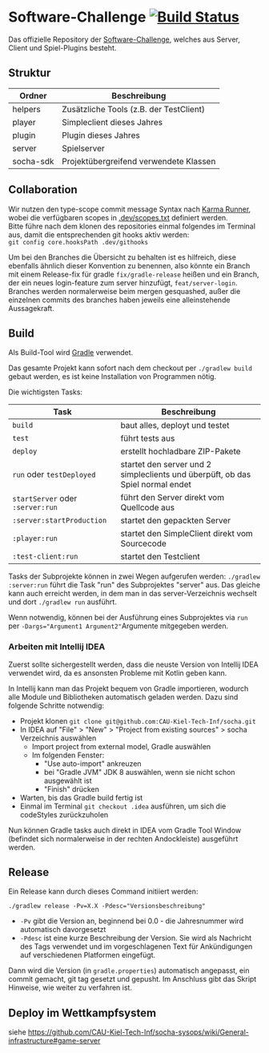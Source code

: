# Software-Challenge [![Build Status](https://travis-ci.com/CAU-Kiel-Tech-Inf/socha.svg?branch=master)](https://travis-ci.com/CAU-Kiel-Tech-Inf/socha)

Das offizielle Repository der [Software-Challenge](https://www.software-challenge.de/), welches aus Server, Client und Spiel-Plugins besteht.

## Struktur

| Ordner | Beschreibung |
| ------ | ------------ |
| helpers | Zusätzliche Tools (z.B. der TestClient) |
| player | Simpleclient dieses Jahres |
| plugin | Plugin dieses Jahres |
| server | Spielserver |
| socha-sdk | Projektübergreifend verwendete Klassen |

## Collaboration

Wir nutzen den type-scope commit message Syntax nach [Karma Runner](http://karma-runner.github.io/4.0/dev/git-commit-msg.html), wobei die verfügbaren scopes in [.dev/scopes.txt](.dev/scopes.txt) definiert werden.  
Bitte führe nach dem klonen des repositories einmal folgendes im Terminal aus, damit die entsprechenden git hooks aktiv werden:  
 `git config core.hooksPath .dev/githooks`

Um bei den Branches die Übersicht zu behalten ist es hilfreich, diese ebenfalls ähnlich dieser Konvention zu benennen, also könnte ein Branch mit einem Release-fix für gradle `fix/gradle-release` heißen und ein Branch, der ein neues login-feature zum server hinzufügt, `feat/server-login`.  
Branches werden normalerweise beim mergen gesquashed, außer die einzelnen commits des branches haben jeweils eine alleinstehende Aussagekraft.

## Build

Als Build-Tool wird [Gradle](https://gradle.org/) verwendet.

Das gesamte Projekt kann sofort nach dem checkout per `./gradlew build`
gebaut werden, es ist keine Installation von Programmen nötig.

Die wichtigsten Tasks:

| Task | Beschreibung
| ------ | ------------
| `build` | baut alles, deployt und testet
| `test` | führt tests aus
| `deploy` | erstellt hochladbare ZIP-Pakete
| `run` oder `testDeployed` | startet den server und 2 simpleclients und überpüft, ob das Spiel normal endet
| `startServer` oder `:server:run` | führt den Server direkt vom Quellcode aus
| `:server:startProduction` | startet den gepackten Server
| `:player:run` | startet den SimpleClient direkt vom Sourcecode
| `:test-client:run` | startet den Testclient

Tasks der Subprojekte können in zwei Wegen aufgerufen werden:
`./gradlew :server:run` führt die Task "run" des Subprojektes "server" aus.
Das gleiche kann auch erreicht werden, in dem man in das server-Verzeichnis
wechselt und dort `./gradlew run` ausführt.

Wenn notwendig, können bei der Ausführung eines Subprojektes via `run`
per `-Dargs="Argument1 Argument2"`Argumente mitgegeben werden.

### Arbeiten mit Intellij IDEA

Zuerst sollte sichergestellt werden, dass die neuste Version von
Intellij IDEA verwendet wird, da es ansonsten Probleme mit Kotlin
geben kann.

In Intellij kann man das Projekt bequem von Gradle importieren,
wodurch alle Module und Bibliotheken automatisch geladen werden.
Dazu sind folgende Schritte notwendig:

- Projekt klonen `git clone git@github.com:CAU-Kiel-Tech-Inf/socha.git`
- In IDEA auf "File" > "New" > "Project from existing sources" > socha Verzeichnis auswählen
  - Import project from external model, Gradle auswählen
  - Im folgenden Fenster:
    - "Use auto-import" ankreuzen
    - bei "Gradle JVM" JDK 8 auswählen, wenn sie nicht schon ausgewählt ist
    - "Finish" drücken
- Warten, bis das Gradle build fertig ist
- Einmal im Terminal `git checkout .idea` ausführen, um sich die codeStyles zurückzuholen

Nun können Gradle tasks auch direkt in IDEA vom Gradle Tool Window
(befindet sich normalerweise in der rechten Andockleiste) ausgeführt werden.

## Release

Ein Release kann durch dieses Command initiiert werden:

`./gradlew release -Pv=X.X -Pdesc="Versionsbeschreibung"`

- `-Pv` gibt die Version an, beginnend bei 0.0 - die Jahresnummer wird automatisch davorgesetzt
- `-Pdesc` ist eine kurze Beschreibung der Version. Sie wird als Nachricht des Tags verwendet
  und im vorgeschlagenen Text für Ankündigungen auf verschiedenen Platformen eingefügt.

Dann wird die Version (in `gradle.properties`) automatisch angepasst, ein commit gemacht,
git tag gesetzt und gepusht.
Im Anschluss gibt das Skript Hinweise, wie weiter zu verfahren ist.

## Deploy im Wettkampfsystem

siehe https://github.com/CAU-Kiel-Tech-Inf/socha-sysops/wiki/General-infrastructure#game-server
